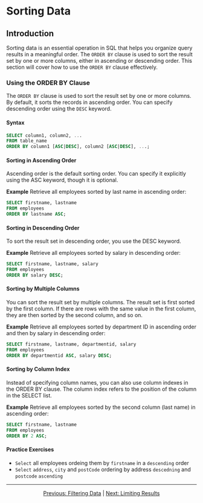 # Sorting Data

## Introduction
Sorting data is an essential operation in SQL that helps you organize query results in a meaningful order. The `ORDER BY` clause is used to sort the result set by one or more columns, either in ascending or descending order. This section will cover how to use the `ORDER BY` clause effectively.

### Using the ORDER BY Clause
The `ORDER BY` clause is used to sort the result set by one or more columns. By default, it sorts the records in ascending order. You can specify descending order using the `DESC` keyword.

#### Syntax
```sql
SELECT column1, column2, ...
FROM table_name
ORDER BY column1 [ASC|DESC], column2 [ASC|DESC], ...;
```

#### Sorting in Ascending Order
Ascending order is the default sorting order. You can specify it explicitly using the ASC keyword, though it is optional.

**Example**
Retrieve all employees sorted by last name in ascending order:

```sql
SELECT firstname, lastname
FROM employees
ORDER BY lastname ASC;
```

#### Sorting in Descending Order
To sort the result set in descending order, you use the DESC keyword.

**Example**
Retrieve all employees sorted by salary in descending order:

```sql
SELECT firstname, lastname, salary
FROM employees
ORDER BY salary DESC;
```

#### Sorting by Multiple Columns
You can sort the result set by multiple columns. The result set is first sorted by the first column. If there are rows with the same value in the first column, they are then sorted by the second column, and so on.

**Example**
Retrieve all employees sorted by department ID in ascending order and then by salary in descending order:

```sql
SELECT firstname, lastname, departmentid, salary
FROM employees
ORDER BY departmentid ASC, salary DESC;
```

#### Sorting by Column Index
Instead of specifying column names, you can also use column indexes in the ORDER BY clause. The column index refers to the position of the column in the SELECT list.

**Example**
Retrieve all employees sorted by the second column (last name) in ascending order:

```sql
SELECT firstname, lastname
FROM employees
ORDER BY 2 ASC;
```

#### Practice Exercises
* `Select` all employees ordeing them by `firstname` in a `descending` order
* `Select` `address`, `city` and `postCode` ordering by address `descedning` and `postcode` `ascending` 


---

<p align="center">
    <a href="https://github.com/Tom-Fynes/sql-101/blob/main/Docs/Grade_1/Filtering_data.md">Previous: Filtering Data</a>
    |
    <a href="https://github.com/Tom-Fynes/sql-101/blob/main/Docs/Grade_2/Limiting_data.md">Next: Limiting Results</a>
</p>
